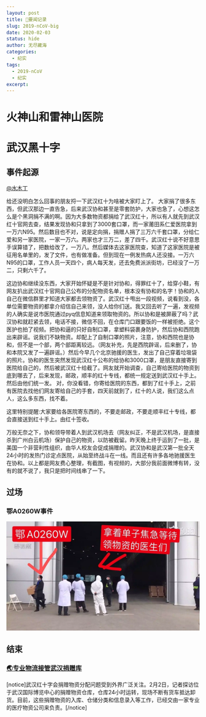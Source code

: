 ```yaml
---
layout: post
title: 📌要闻记录
slug: 2019-nCoV-big
date: 2020-02-03
status: hide
author: 无尽藏海
categories: 
  - 纪实
tags:
  - 2019-nCoV
  - 纪实
excerpt: 
---
```


# <a name="火神山和雷神山医院">火神山和雷神山医院</a>

# <a name="武汉黑十字">武汉黑十字</a>

## 事件起源

[@水木丁](https://weibo.com/1440021635/Is9mta0I9)

给还没明白怎么回事的朋友捋一下武汉红十为啥被大家盯上了。
大家捐了很多东西，但武汉那边一直告急，后来武汉协和甚至是零套防护，大家也急了，心想这怎么是个黑洞捐不满的啊。因为大多数物资都捐给了武汉红十，所以有人就先到武汉红十官网去查，结果发现协和只拿到了3000套口罩，而一家莆田系仁爱医院拿到一万六N95。然后数目也不对，说是定向捐，捐赠人捐了三万六千套口罩，分给仁爱和另一家医院，一家一万六。两家也才三万二，差了四千。武汉红十说不好意思手误算错了，把数给改了，一万八。然后媒体去这家医院查，知道了这家医院是被征用名单里的，发了文件，也有做准备。但到现在一例发热病人还没接。一万六N95的口罩，工作人员一天四个，病人每天发，还去免费派派街坊，已经没了一万二，只剩六千了。

这边协和继续没东西，大家开始怀疑是不是针对协和，得罪红十了，给穿小鞋，有网友扒出武汉红十官网自己公布的分配物资名单，根本没有协和的名字！协和的人自己在微信群里才知道大家都去领物资了。武汉红十甩出一段视频，说看到没，各单位需要物资的都拿介绍信自己来领，没人给你们送。我又回去听了一遍，发视频的人确实是说市医院通过pyq信息知道来领取物资的。所以协和是被屏蔽了吗？武汉协和就赶紧去领，电话不接，微信不回，在仓库门口跟要饭的一样被拒绝。这个医护也拍了视频。把协和逼的只好自制口罩，拿塑料袋裹身防护，然后协和西院跑出来辟谣。说我们不缺物资。却配上了自制口罩的照片，注意，协和西院也是协和，但不是一个部，两个部距离较远。（网友补充，先是西院辟谣，后来删了，协和本院又发了一遍辟谣。）然后今早几个北京驰援的医生，发出了自己穿着垃圾袋的照片。协和的医生突然发现武汉红十公布的给协和3000口罩，是朋友直接寄到医院给自己的，然后被武汉红十给截了。网友就开始调查，自己寄给医院的物资到底到哪去了，后来发现，邮政，顺丰的红十专线，都统一规定送到武汉红十手上。然后由他们统一发。 对，你没看错，你寄给医院的东西，都到了红十手上，之前有医院去找他们网友寄给自己的手套，四天前就到了，红十的人说，我们这么点人，这么多东西，找不着。

这里特别提醒:大家要给各医院寄东西的，不要走邮政，不要走顺丰红十专线，都会直接送到红十手上。由红十签收。

万般无奈之下，协和领导带着人到武汉机场去（网友纠正，不是武汉机场，是直接杀到广州白云机场）保护自己的物资，以防被截留。昨天晚上终于运到了一批，是美国一个非营利性组织，由华人校友会促成捐赠的。武汉协和是武汉第一批全天24小时的发热门诊定点医院，从始至终战斗在一线。而且还有许多各地驰援医生在协和。以上都是网友费心整理，有截图，有视频的，大部分我前面微博有转，没有的就不说了，我只是把时间线串了一下。

## 过场

### 鄂A0260W事件

![](assets/image/鄂A.webp)

## 结束

### [🌏专业物流接管武汉捐赠库](https://weibo.com/1643971635/IsiN54rcc)

[notice]武汉红十字会捐赠物资分配问题受到外界广泛关注。2月2日，记者探访位于武汉国际博览中心的捐赠物资仓库，仓库24小时运转，现场不断有货车抵达卸货。目前，这些捐赠物资的入库、仓储分类和信息录入等工作，已经交由一家专业的医疗物资公司来负责。[/notice]


